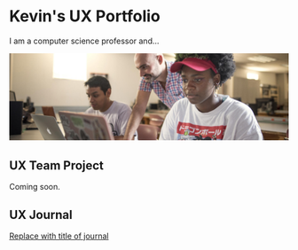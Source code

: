 # Kevin's UX Portfolio

I am a computer science professor and...

![](assets/org-index-banner-xl.jpg)

## UX Team Project

Coming soon.

## UX Journal

[Replace with title of journal](j01/)
